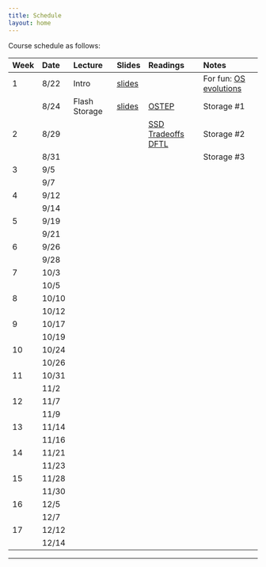 ```yaml
---
title: Schedule
layout: home
---
```


Course schedule as follows:

| Week | Date  | Lecture       | Slides     | Readings                                                     | Notes
| :-   | :--   | :----         | :---       | :---                                                         | :---
| 1    | 8/22  | Intro         | [slides](https://drive.google.com/file/d/1QqzvsYbwKKn0X9Gl4YQRWBnnbM91CLcH/view?usp=sharing) |                                                              | For fun: [OS evolutions](https://people.cs.rutgers.edu/~pxk/416/notes/01-intro.html) | Course logistics and OS introduction
|      | 8/24  | Flash Storage | [slides](https://drive.google.com/file/d/1ZrqC1K8YXPuv-cY6WaSnlnFhDHH4jYM8/view?usp=sharing) | [OSTEP](https://pages.cs.wisc.edu/~remzi/OSTEP/file-ssd.pdf) | Storage #1
| 2    | 8/29  |               |            | [SSD Tradeoffs](https://www.usenix.org/legacy/event/usenix08/tech/full_papers/agrawal/agrawal.pdf) [DFTL](https://www.cse.psu.edu/~buu1/papers/ps/dftl-asplos09.pdf)                                                       | Storage #2
|      | 8/31  |               |            |                                                              | Storage #3
| 3    | 9/5   |               |
|      | 9/7   |               |
| 4    | 9/12  |               |
|      | 9/14  |               |
| 5    | 9/19  |               |
|      | 9/21  |               |
| 6    | 9/26  |               |
|      | 9/28  |               |
| 7    | 10/3  |               |
|      | 10/5  |               |
| 8    | 10/10 |               |
|      | 10/12 |               |
| 9    | 10/17 |               |
|      | 10/19 |               |
| 10   | 10/24 |               |
|      | 10/26 |               |
| 11   | 10/31 |               |
|      | 11/2  |               |
| 12   | 11/7  |               |
|      | 11/9  |               |
| 13   | 11/14 |               |
|      | 11/16 |               |
| 14   | 11/21 |               |
|      | 11/23 |               |
| 15   | 11/28 |               |
|      | 11/30 |               |
| 16   | 12/5  |               |
|      | 12/7  |               |
| 17   | 12/12 |               |
|      | 12/14 |               |


----


